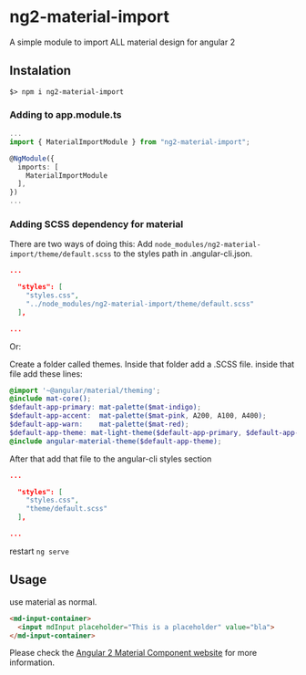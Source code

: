 # ng2-material-import

A simple module to import ALL material design for angular 2

## Instalation

`$> npm i ng2-material-import`

### Adding to app.module.ts

```typescript
...
import { MaterialImportModule } from "ng2-material-import";

@NgModule({
  imports: [
    MaterialImportModule
  ],
})
...
```

### Adding SCSS dependency for material

There are two ways of doing this:
Add `node_modules/ng2-material-import/theme/default.scss` to the styles path in .angular-cli.json.

```json
...

  "styles": [
    "styles.css",
    "../node_modules/ng2-material-import/theme/default.scss"
  ],

...
```

Or:

Create a folder called themes. Inside that folder add a .SCSS file.
inside that file add these lines:

```scss
@import '~@angular/material/theming';
@include mat-core();
$default-app-primary: mat-palette($mat-indigo);
$default-app-accent:  mat-palette($mat-pink, A200, A100, A400);
$default-app-warn:    mat-palette($mat-red);
$default-app-theme: mat-light-theme($default-app-primary, $default-app-accent, $default-app-warn);
@include angular-material-theme($default-app-theme);

```

After that add that file to the angular-cli styles section

```json
...

  "styles": [
    "styles.css",
    "theme/default.scss"
  ],

...
```

restart `ng serve`

## Usage

use material as normal.

```html
<md-input-container>
  <input mdInput placeholder="This is a placeholder" value="bla">
</md-input-container>
```

Please check the [Angular 2 Material Component website](https://material.angular.io/components) for more information.
